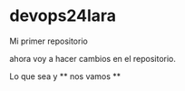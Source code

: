# devops24lara
Mi primer repositorio

ahora voy a hacer cambios en el repositorio.

Lo que sea y ** nos vamos **
